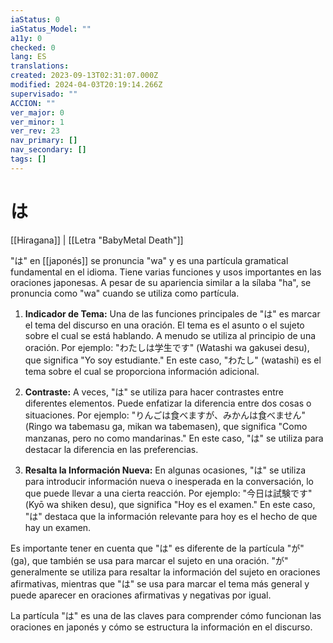 ```yaml
---
iaStatus: 0
iaStatus_Model: ""
a11y: 0
checked: 0
lang: ES
translations: 
created: 2023-09-13T02:31:07.000Z
modified: 2024-04-03T20:19:14.266Z
supervisado: ""
ACCION: ""
ver_major: 0
ver_minor: 1
ver_rev: 23
nav_primary: []
nav_secondary: []
tags: []
---
```

# は

[[Hiragana]] | [[Letra "BabyMetal Death"]]

"は" en [[japonés]] se pronuncia "wa" y es una partícula gramatical fundamental en el idioma. Tiene varias funciones y usos importantes en las oraciones japonesas. A pesar de su apariencia similar a la sílaba "ha", se pronuncia como "wa" cuando se utiliza como partícula.

1. **Indicador de Tema:** Una de las funciones principales de "は" es marcar el tema del discurso en una oración. El tema es el asunto o el sujeto sobre el cual se está hablando. A menudo se utiliza al principio de una oración. Por ejemplo: "わたしは学生です" (Watashi wa gakusei desu), que significa "Yo soy estudiante." En este caso, "わたし" (watashi) es el tema sobre el cual se proporciona información adicional.
    
2. **Contraste:** A veces, "は" se utiliza para hacer contrastes entre diferentes elementos. Puede enfatizar la diferencia entre dos cosas o situaciones. Por ejemplo: "りんごは食べますが、みかんは食べません" (Ringo wa tabemasu ga, mikan wa tabemasen), que significa "Como manzanas, pero no como mandarinas." En este caso, "は" se utiliza para destacar la diferencia en las preferencias.
    
3. **Resalta la Información Nueva:** En algunas ocasiones, "は" se utiliza para introducir información nueva o inesperada en la conversación, lo que puede llevar a una cierta reacción. Por ejemplo: "今日は試験です" (Kyō wa shiken desu), que significa "Hoy es el examen." En este caso, "は" destaca que la información relevante para hoy es el hecho de que hay un examen.
    

Es importante tener en cuenta que "は" es diferente de la partícula "が" (ga), que también se usa para marcar el sujeto en una oración. "が" generalmente se utiliza para resaltar la información del sujeto en oraciones afirmativas, mientras que "は" se usa para marcar el tema más general y puede aparecer en oraciones afirmativas y negativas por igual.

La partícula "は" es una de las claves para comprender cómo funcionan las oraciones en japonés y cómo se estructura la información en el discurso.